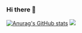### Hi there 👋
[![Anurag's GitHub stats](https://github-readme-stats.vercel.app/api?username=MathewsJosh&count_private=true&show_icons=true&theme=radical&repo=CG2021-1)](https://github.com/anuraghazra/github-readme-stats)
![](https://gitwar.herokuapp.com/badge?username=MathewsJosh)
<!--
**MathewsJosh/MathewsJosh** is a ✨ _special_ ✨ repository because its `README.md` (this file) appears on your GitHub profile.

Here are some ideas to get you started:

- 🔭 I’m currently working on ...
- 🌱 I’m currently learning ...
- 👯 I’m looking to collaborate on ...
- 🤔 I’m looking for help with ...
- 💬 Ask me about ...
- 📫 How to reach me: ...
- 😄 Pronouns: ...
- ⚡ Fun fact: ...
-->
